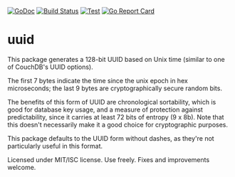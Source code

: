 [![GoDoc](https://godoc.org/github.com/wvh/uuid?status.svg)](https://godoc.org/github.com/wvh/uuid)
[![Build Status](https://travis-ci.org/wvh/uuid.svg?branch=master)](https://travis-ci.org/wvh/uuid)
[![Test](https://github.com/wvh/uuid/workflows/Test/badge.svg)](https://github.com/wvh/uuid/actions?query=workflow:Test)
[![Go Report Card](https://goreportcard.com/badge/github.com/wvh/uuid)](https://goreportcard.com/report/github.com/wvh/uuid)

# uuid

This package generates a 128-bit UUID based on Unix time (similar to one of CouchDB's UUID options).

The first 7 bytes indicate the time since the unix epoch in hex microseconds;
the last 9 bytes are cryptographically secure random bits.

The benefits of this form of UUID are chronological sortability, which is good for database key usage, and a measure of protection against predictability, since it carries at least 72 bits of entropy (9 x 8b). Note that this doesn't necessarily make it a good choice for cryptographic purposes.

This package defaults to the UUID form without dashes, as they're not particularly useful in this format.

Licensed under MIT/ISC license. Use freely. Fixes and improvements welcome.
